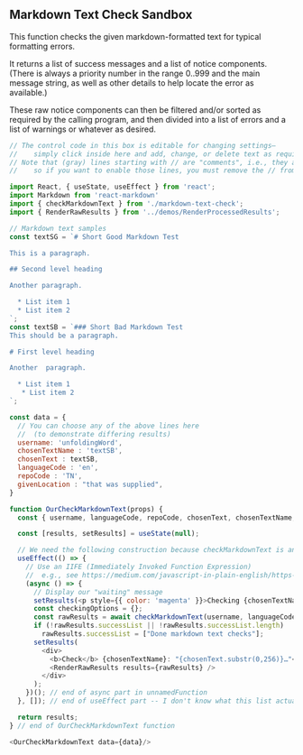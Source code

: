 ## Markdown Text Check Sandbox

This function checks the given markdown-formatted text for typical formatting errors.

It returns a list of success messages and a list of notice components. (There is always a priority number in the range 0..999 and the main message string, as well as other details to help locate the error as available.)

These raw notice components can then be filtered and/or sorted as required by the calling program, and then divided into a list of errors and a list of warnings or whatever as desired.

```js
// The control code in this box is editable for changing settings—
//    simply click inside here and add, change, or delete text as required.
// Note that (gray) lines starting with // are "comments", i.e., they are ignored by the software
//    so if you want to enable those lines, you must remove the // from the beginning of the line.

import React, { useState, useEffect } from 'react';
import Markdown from 'react-markdown'
import { checkMarkdownText } from './markdown-text-check';
import { RenderRawResults } from '../demos/RenderProcessedResults';

// Markdown text samples
const textSG = `# Short Good Markdown Test

This is a paragraph.

## Second level heading

Another paragraph.

  * List item 1
  * List item 2
`;
const textSB = `### Short Bad Markdown Test
This should be a paragraph.

# First level heading

Another  paragraph.

  * List item 1
   * List item 2
`;

const data = {
  // You can choose any of the above lines here
  //  (to demonstrate differing results)
  username: 'unfoldingWord',
  chosenTextName : 'textSB',
  chosenText : textSB,
  languageCode : 'en',
  repoCode : 'TN',
  givenLocation : "that was supplied",
}

function OurCheckMarkdownText(props) {
  const { username, languageCode, repoCode, chosenText, chosenTextName, givenLocation } = props.data;

  const [results, setResults] = useState(null);

  // We need the following construction because checkMarkdownText is an ASYNC function
  useEffect(() => {
    // Use an IIFE (Immediately Invoked Function Expression)
    //  e.g., see https://medium.com/javascript-in-plain-english/https-medium-com-javascript-in-plain-english-stop-feeling-iffy-about-using-an-iife-7b0292aba174
    (async () => {
      // Display our "waiting" message
      setResults(<p style={{ color: 'magenta' }}>Checking {chosenTextName}…</p>);
      const checkingOptions = {};
      const rawResults = await checkMarkdownText(username, languageCode, repoCode, chosenTextName, chosenText, givenLocation, checkingOptions);
      if (!rawResults.successList || !rawResults.successList.length)
        rawResults.successList = ["Done markdown text checks"];
      setResults(
        <div>
          <b>Check</b> {chosenTextName}: "{chosenText.substr(0,256)}…"<br/><br/>
          <RenderRawResults results={rawResults} />
        </div>
      );
    })(); // end of async part in unnamedFunction
  }, []); // end of useEffect part -- I don't know what this list actually does

  return results;
} // end of OurCheckMarkdownText function

<OurCheckMarkdownText data={data}/>
```
